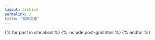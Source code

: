 ```yaml
---
layout: archive
permalink: /
title: "最新文章"
---
```


<div class="tiles">
{% for post in site.abcd %}
	{% include post-grid.html %}
{% endfor %}
</div><!-- /.tiles -->
